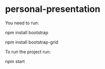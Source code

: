 # personal-presentation

You need to run:

npm install bootstrap

npm install bootstrap-grid

To run the project run:

npm start

